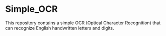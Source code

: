 # Simple_OCR
This repository contains a simple OCR (Optical Character Recognition) that can recognize English handwritten letters and digits.
